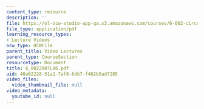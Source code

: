 ```yaml
---
content_type: resource
description: ''
file: https://ol-ocw-studio-app-qa.s3.amazonaws.com/courses/6-002-circuits-and-electronics-spring-2007/40a0222851a17af86db7f462b5ad7285_6_0022007L06.pdf
file_type: application/pdf
learning_resource_types:
- Lecture Videos
ocw_type: OCWFile
parent_title: Video Lectures
parent_type: CourseSection
resourcetype: Document
title: 6_0022007L06.pdf
uid: 40a02228-51a1-7af8-6db7-f462b5ad7285
video_files:
  video_thumbnail_file: null
video_metadata:
  youtube_id: null
---
```

